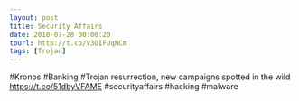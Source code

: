 ```yaml
---
layout: post
title: Security Affairs
date: 2018-07-28 00:00:20
tourl: http://t.co/V3OIFUqNCm
tags: [Trojan]
---
```

#Kronos #Banking #Trojan resurrection, new campaigns spotted in the wild
https://t.co/51dbyVFAME
#securityaffairs #hacking #malware